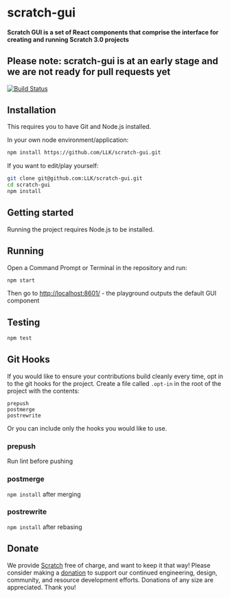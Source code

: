 # scratch-gui
#### Scratch GUI is a set of React components that comprise the interface for creating and running Scratch 3.0 projects

## Please note: scratch-gui is at an early stage and we are not ready for pull requests yet

[![Build Status](https://travis-ci.com/LLK/scratch-gui.svg?token=Yfq2ryN1BwaxDME69Lnc&branch=master)](https://travis-ci.com/LLK/scratch-gui)

## Installation
This requires you to have Git and Node.js installed.

In your own node environment/application:
```bash
npm install https://github.com/LLK/scratch-gui.git
```
If you want to edit/play yourself:
```bash
git clone git@github.com:LLK/scratch-gui.git
cd scratch-gui
npm install
```

## Getting started
Running the project requires Node.js to be installed.

## Running
Open a Command Prompt or Terminal in the repository and run:
```bash
npm start
```
Then go to [http://localhost:8601/](http://localhost:8601/) - the playground outputs the default GUI component

## Testing
```bash
npm test
```

## Git Hooks
If you would like to ensure your contributions build cleanly every time, opt in
to the git hooks for the project. Create a file called `.opt-in` in the root of
the project with the contents:

```
prepush
postmerge
postrewrite
```

Or you can include only the hooks you would like to use.

### prepush
Run lint before pushing

### postmerge
`npm install` after merging

### postrewrite
`npm install` after rebasing

## Donate
We provide [Scratch](https://scratch.mit.edu) free of charge, and want to keep it that way! Please consider making a [donation](https://secure.donationpay.org/scratchfoundation/) to support our continued engineering, design, community, and resource development efforts. Donations of any size are appreciated. Thank you!
